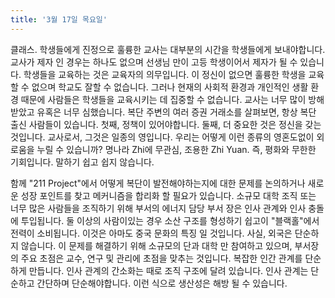```yaml
---
title: '3월 17일 목요일'
---
```

클래스. 학생들에게 진정으로 훌륭한 교사는 대부분의 시간을 학생들에게 보내야합니다. 교사가 제자 인 경우는 하나도 없으며 선생님 만이 고등 학생이어서 제자가 될 수 있습니다. 학생들을 교육하는 것은 교육자의 의무입니다. 이 정신이 없으면 훌륭한 학생을 교육 할 수 없으며 학교도 잘할 수 없습니다. 그러나 현재의 사회적 환경과 개인적인 생활 환경 때문에 사람들은 학생들을 교육시키는 데 집중할 수 없습니다. 교사는 너무 많이 방해 받았고 유혹은 너무 심했습니다. 복단 주변의 여러 증권 거래소를 살펴보면, 항상 복단 출신 사람들이 있습니다. 첫째, 정책이 있어야합니다. 둘째, 더 중요한 것은 정신을 갖는 것입니다. 교사로서, 그것은 일종의 영입니다. 우리는 어떻게 이런 종류의 영혼도없이 외로움을 누릴 수 있습니까? 명나라 Zhi에 무관심, 조용한 Zhi Yuan. 즉, 평화와 무한한 기회입니다. 말하기 쉽고 쉽지 않습니다.

함께 "211 Project"에서 어떻게 복단이 발전해야하는지에 대한 문제를 논의하거나 새로운 성장 포인트를 찾고 메커니즘을 합리화 할 필요가 있습니다. 소규모 대학 조직 또는 너무 많은 사람들을 조직하기 위해 부서의 에너지 담당 부서 장은 인사 관계와 인사 충돌에 투입됩니다. 둘 이상의 사람이있는 경우 소산 구조를 형성하기 쉽고이 "블랙홀"에서 전력이 소비됩니다. 이것은 아마도 중국 문화의 특징 일 것입니다. 사실, 외국은 단순하지 않습니다. 이 문제를 해결하기 위해 소규모의 단과 대학 만 참여하고 있으며, 부서장의 주요 초점은 교수, 연구 및 관리에 초점을 맞추는 것입니다. 복잡한 인간 관계를 단순하게 만듭니다. 인사 관계의 간소화는 때로 조직 구조에 달려 있습니다. 인사 관계는 단순하고 간단하며 단순해야합니다. 이런 식으로 생산성은 해방 될 수 있습니다.


